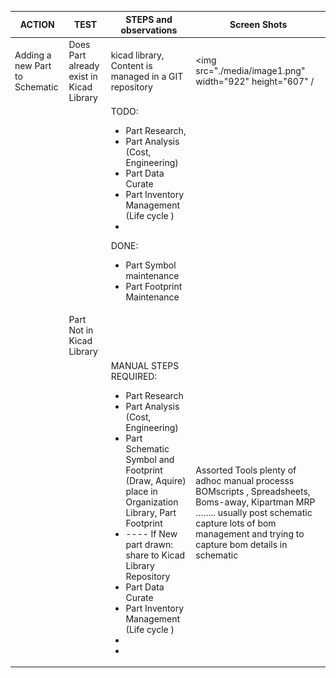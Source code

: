 | ACTION | TEST | STEPS and observations | Screen Shots|
|--------------------------------|------------------------------------------|--------------------------------------------------------------------------------------------------|-----------------------------------------------------------------------------------------------------|
| Adding a new Part to Schematic | Does Part already exist in Kicad Library | kicad library, Content is managed in a GIT repository | <img src="./media/image1.png" width="922" height="607" / |
|  |  |  TODO: <ul><li>Part Research,</li><li>Part Analysis (Cost, Engineering)</li><li>Part Data Curate</li><li>Part Inventory Management (Life cycle )</li><li></li></ul>   DONE: <ul><li>Part Symbol maintenance</li><li>Part Footprint Maintenance</li></ul> |
|  | Part Not in Kicad Library                
| | |  MANUAL STEPS REQUIRED: <ul><li>Part Research</li><li>Part Analysis (Cost, Engineering) </li><li>Part Schematic Symbol and Footprint (Draw, Aquire) place in Organization Library, Part Footprint</li><li>  ----  If New part drawn: share to Kicad Library Repository </li><li>Part Data Curate </li><li>Part Inventory Management (Life cycle )</li><li></li><li></li> </ul>|                                                                          Assorted Tools plenty of adhoc manual processs                           BOMscripts , Spreadsheets, Boms-away, Kipartman   MRP ……..        usually post schematic capture lots of bom management and trying to capture bom details in schematic  
